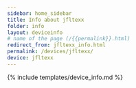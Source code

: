 ```yaml
---
sidebar: home_sidebar
title: Info about jfltexx
folder: info
layout: deviceinfo
# name of the page (/{{permalink}}.html)
redirect_from: jfltexx_info.html
permalink: /devices/jfltexx/
device: jfltexx
---
```

{% include templates/device_info.md %}
